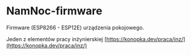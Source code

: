 # NamNoc-firmware

Firmware (ESP8266 - ESP12E) urządzenia pokojowego.

Jeden z elementów pracy inżynierskiej [https://konopka.dev/praca/inz/](https://konopka.dev/praca/inz/)

